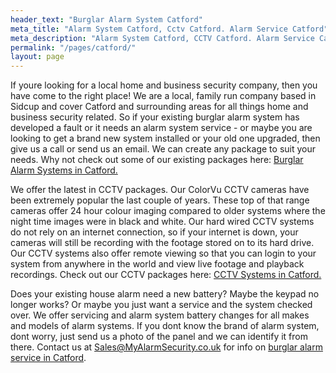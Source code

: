 ```yaml
---
header_text: "Burglar Alarm System Catford"
meta_title: "Alarm System Catford, Cctv Catford. Alarm Service Catford"
meta_description: "Alarm System Catford, CCTV Catford. Alarm Service Catford, Alarm Battery Replacement Catford, Home Alarm System Catford. Tel 020 8302 4065"
permalink: "/pages/catford/"
layout: page
---
```


If youre looking for a local home and business security company, then you have come to the right place! We are a local, family run company based in Sidcup and cover Catford and surrounding areas for all things home and business security related. So if your existing burglar alarm system has developed a fault or it needs an alarm system service - or maybe you are looking to get a brand new system installed or your old one upgraded, then give us a call or send us an email. We can create any package to suit your needs. Why not check out some of our existing packages here: [Burglar Alarm Systems in Catford.](/categories/burglar-alarms/)

We offer the latest in CCTV packages. Our ColorVu CCTV cameras have been extremely popular the last couple of years. These top of that range cameras offer 24 hour colour imaging compared to older systems where the night time images were in black and white. Our hard wired CCTV systems do not rely on an internet connection, so if your internet is down, your cameras will still be recording with the footage stored on to its hard drive. Our CCTV systems also offer remote viewing so that you can login to your system from anywhere in the world and view live footage and playback recordings. Check out our CCTV packages here: [CCTV Systems in Catford.](/categories/cctv/)

Does your existing house alarm need a new battery? Maybe the keypad no longer works? Or maybe you just want a service and the system checked over. We offer servicing and alarm system battery changes for all makes and models of alarm systems. If you dont know the brand of alarm system, dont worry, just send us a photo of the panel and we can identify it from there. Contact us at <Sales@MyAlarmSecurity.co.uk> for info on [burglar alarm service in Catford](/categories/servicing-and-repairs/).
